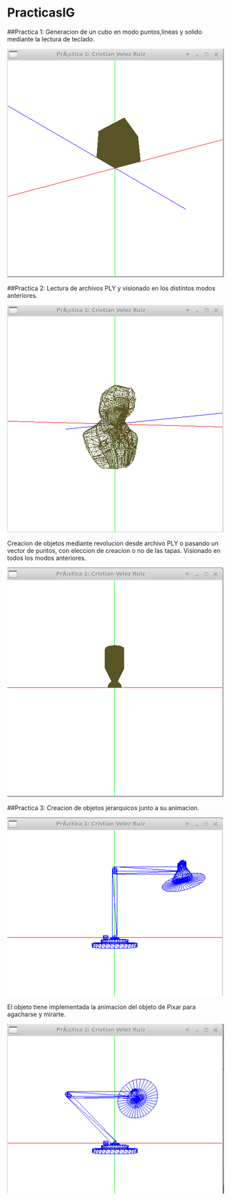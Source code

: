 # PracticasIG

##Practica 1:
Generacion de un cubo en modo puntos,lineas y solido mediante la lectura de teclado.

![Ejemplo P1](https://github.com/ainokila/PracticasIG/blob/master/ejemplos/p1.png)

##Practica 2:
Lectura de archivos PLY y visionado en los distintos modos anteriores.

![Ejemplo P2](https://github.com/ainokila/PracticasIG/blob/master/ejemplos/p2_ply.png)

Creacion de objetos mediante revolucion desde archivo PLY o pasando un vector de puntos, con eleccion de creacion o no de las tapas. Visionado en todos los modos anteriores.

![Ejemplo P2](https://github.com/ainokila/PracticasIG/blob/master/ejemplos/p2_rev.png)

##Practica 3:
Creacion de objetos jerarquicos junto a su animacion.

![Ejemplo P2](https://github.com/ainokila/PracticasIG/blob/master/ejemplos/lampara1.png)

El objeto tiene implementada la animacion del objeto de Pixar para agacharse y mirarte.

![Ejemplo P2](https://github.com/ainokila/PracticasIG/blob/master/ejemplos/lampara2.png)
